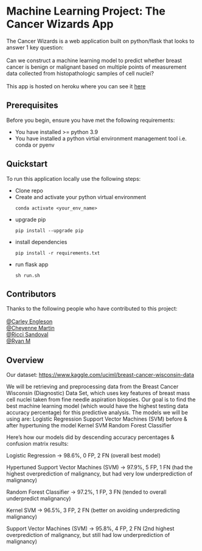 # Machine Learning Project: The Cancer Wizards App
The Cancer Wizards is a web application built on python/flask that looks to answer 1 key question:<br />
<br />
Can we construct a machine learning model to predict whether breast cancer is benign or malignant based on multiple points of measurement data collected from histopathologic samples of cell nuclei? <br />
<br />
This app is hosted on heroku where you can see it [here](https://the-cancer-wizards-app.herokuapp.com/)
<br />

## Prerequisites
Before you begin, ensure you have met the following requirements: <br />
* You have installed >= python 3.9
* You have installed a python virtial environment management tool i.e. conda or pyenv

## Quickstart
To run this application locally use the following steps: <br />

* Clone repo
* Create and activate your python virtual environment
  ```
  conda activate <your_env_name>
  ```
* upgrade pip
  ```
  pip install --upgrade pip
  ```
* install dependencies
  ```
  pip install -r requirements.txt
  ```
* run flask app
  ```
  sh run.sh
  ```
 
## Contributors
Thanks to the following people who have contributed to this project: <br />
<br />
[@Carley Engleson](https://github.com/cjengleson)<br />
[@Cheyenne Martin](https://github.com/martiche93)<br />
[@Ricci Sandoval](https://github.com/rls1316)<br />
[@Ryan M](https://github.com/Ryanwm2000)<br />

## Overview

Our dataset:
https://www.kaggle.com/uciml/breast-cancer-wisconsin-data

We will be retrieving and preprocessing data from the Breast Cancer Wisconsin (Diagnostic) Data Set, which uses key features of breast mass cell nuclei taken from fine needle aspiration biopsies. Our goal is to find the best machine learning model (which would have the highest testing data accuracy percentage) for this predictive analysis. The models we will be using are:
Logistic Regression
Support Vector Machines (SVM) before & after hypertuning the model
Kernel SVM
Random Forest Classifier

Here’s how our models did by descending accuracy percentages & confusion matrix results:

Logistic Regression → 98.6%, 0 FP, 2 FN (overall best model)

Hypertuned Support Vector Machines (SVM) → 97.9%, 5 FP, 1 FN (had the highest overprediction of malignancy, but had very low underprediction of malignancy)

Random Forest Classifier → 97.2%, 1 FP, 3 FN (tended to overall underpredict malignancy)

Kernel SVM → 96.5%, 3 FP, 2 FN (better on avoiding underpredicting malignancy)

Support Vector Machines (SVM) → 95.8%, 4 FP, 2 FN (2nd highest overprediction of malignancy, but still had low underprediction of malignancy)
